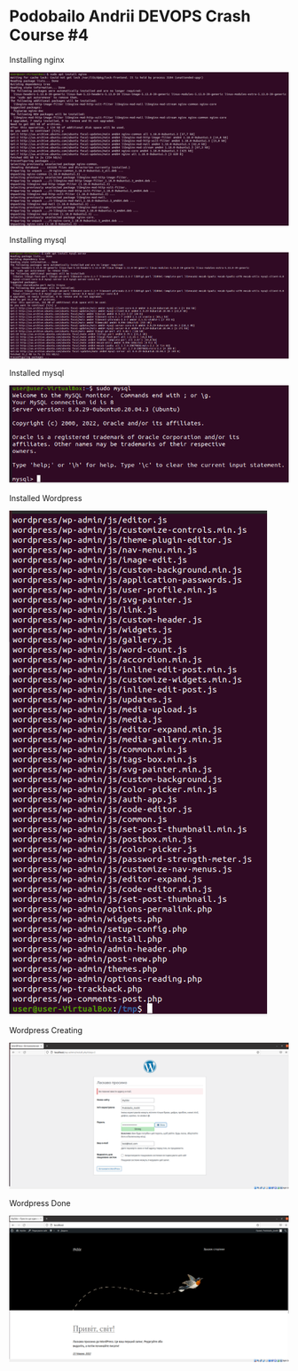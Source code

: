 # Podobailo Andrii DEVOPS Crash Course #4

Installing nginx

![Installing nginx](installing_nginx.PNG "Installing nginx")

Installing mysql

![Installing mysql](installing_mysql-server.PNG "Installing mysql")

Installed mysql

![Installed mysql](installed_mysql.PNG "Installed mysql")

Installed Wordpress

![Installed Wordpress](installed_wordpress.PNG "Installed Wordpress")

Wordpress Creating

![Wordpress Creating](wp_creating.PNG "Wordpress Creating")

Wordpress Done

![Wordpress Done](wp_done.PNG "Wordpress Done")

